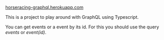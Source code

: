 [horseracing-graphql.herokuapp.com](horseracing-graphql.herokuapp.com)

This is a project to play around with GraphQL using Typescript. 

You can get events or a event by its id. For this you should use the query *events* or *event(id)*.
